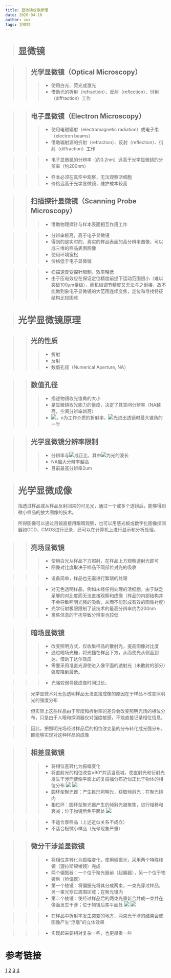 ```yaml
---
title: 显微镜成像原理
date: 2020-04-10
author: zwx
tags: 显微镜
---
```


># 显微镜

>>## 光学显微镜（Optical Microscopy）
>>>- 使用白光、荧光或激光
>>>- 借助光的折射（refraction）、反射（reflection）、衍射（diffraction）工作

>>## 电子显微镜（Electron Microscopy）
>>>- 使用电磁辐射（electromagnetic radiation）或电子束（electron beams）
>>>- 借助辐射源的折射（refraction）、反射（reflection）、衍射（diffraction）工作

>>>- 电子显微镜的分辨率（约0.2nm）远高于光学显微镜的分辨率（约200nm）

>>>- 样本必须在真空中观察，无法观察活细胞
>>>- 价格远高于光学显微镜，维护成本较高

>>## 扫描探针显微镜（Scanning Probe Microscopy）
>>>- 借助物理探针与样本表面相互作用工作

>>>- 分辨率极高，高于电子显微镜
>>>- 得到的是实时的、真实的样品表面的高分辨率图像，可以成三维的样品表面图像
>>>- 使用环境宽松
>>>- 价格低于电子显微镜

>>>- 扫描速度受探针限制，效率略低
>>>- 由于压电效应在保证定位精度前提下运动范围很小（难以突破100μm量级），而机械调节精度又无法与之衔接，故不能做到象电子显微镜的大范围连续变焦，定位和寻找特征结构比较困难

># 光学显微镜原理

>>## 光的性质
>>>- 折射
>>>- 反射
>>>- 数值孔径（Numerical Aperture, NA）

>>## 数值孔径
>>>- 描述物镜收光锥角的大小
>>>- 是显微镜收光能力的量度，决定了其空间分辨率（NA越高，空间分辨率越高）
>>>- <img src="http://chart.googleapis.com/chart?cht=tx&chl= NA = n sin \theta" style="border:none;">，n为工作介质的折射率，<img src="http://chart.googleapis.com/chart?cht=tx&chl= \theta" style="border:none;">光进出透镜时最大锥角的一半

>>## 光学显微镜分辨率限制
>>>- 分辨率与![](http://latex.codecogs.com/gif.latex?\\frac{\lambda}{2NA})成正比，其中<img src="http://chart.googleapis.com/chart?cht=tx&chl= \lambda" style="border:none;">为光的波长
>>>- NA越大分辨率越高
>>>- 目前最高分辨率2um

># 光学显微成像
>指透过样品或从样品反射回来的可见光，通过一个或多个透镜后，能够得到微小样品的放大图像的技术。

>所得图像可以通过目镜直接用眼睛观察，也可以用感光板或数字化图像探测器如CCD、CMOS进行记录，还可以在计算机上进行显示和分析处理。

>>## 亮场显微镜
>>>- 使用白光从样品下方照射，在样品上方观察透射光即可
>>>- 图像对比度取决于样品不同部位对光的吸收

>>>- 设备简单，样品也无需进行繁琐的处理

>>>- 对无色透明样品，例如未经任何处理的活细胞，由于缺乏足够的对比度而无法直接观察和成像（样品的内部结构并不会导致照明光强的吸收，从而不能形成有效的图像衬度）
>>>- 光学衍射极限限制了该技术的最高分辨率约为200nm
>>>- 离焦信息的干扰导致分辨率也较低

>>## 暗场显微镜
>>>- 改变照明方式，仅收集样品的散射光，提高图像对比度
>>>- 通过暗场光栅，将光挡在样品下方，从而使光从侧面到达，借助丁达尔效应
>>>- 需要采用准直光源使进入像平面的透射光（未散射的部分）强度降到最低。

>>>- 光强较弱导致成像时间过长。

>>光学显微术对无色透明样品无法直接成像的原因在于样品不改变照明光的强度分布

>>但实际上这些样品由于厚度和折射率的差异会改变照明光场的相位分布，只是由于人眼和探测器仅对强度敏感，不能直接记录相位信息。

>>因此，把照明光场经过样品后的相位改变量的分布转化成光强分布，即能够实现对这种样品的成像

>>## 相差显微镜
>>>- 将相位差转化为振幅变化
>>>- 将直射光的相位改变±90°并适当衰减，使直射光和衍射光发生干涉而使像平面上的复振幅分布近似正比于物体的相位分布
>>>![](https://raw.githubusercontent.com/huhuzwxy/huhuzwxy.github.io/master/assets/images/phase_contrast1.png)
>>>![](https://raw.githubusercontent.com/huhuzwxy/huhuzwxy.github.io/master/assets/images/phase_contrast2.png)
>>>- 圆环型聚光器：产生锥形照明光，获取倾斜光；在聚光镜内
>>>- 相位环：圆环型聚光器产生的倾斜光被聚焦，进行相移和衰减；位于物镜后焦平面处
>>>![](https://raw.githubusercontent.com/huhuzwxy/huhuzwxy.github.io/master/assets/images/phase_contrast3.png)

>>>- 不适合厚样品（上述近似关系不成立）
>>>- 不适合极微小样品（光晕现象严重）

>>## 微分干涉差显微镜
>>>- 将相位差转化为振幅变化，使用偏振光，采用两个特殊棱镜（渥拉斯顿棱镜）完成
>>>- 两个偏振器：一个位于聚光器前（起偏器），另一个位于物镜后（检偏器）
>>>- 第一个棱镜：将偏振光将其分成两束，一束光穿过样品，另一束光穿过周围区域；在聚光镜内
>>>- 第二个棱镜：使经过样品后的两束光重新合并成一束并在像面发生干涉；位于物镜后焦平面处
>>>![](https://raw.githubusercontent.com/huhuzwxy/huhuzwxy.github.io/master/assets/images/DIC1.png)
>>>![](https://raw.githubusercontent.com/huhuzwxy/huhuzwxy.github.io/master/assets/images/DIC2.png)

>>>- 在样品中折射率发生突变的地方，两束光干涉的结果会使图像产生“浮雕”的立体效果

>>>- 实现起来要相对复杂一些，也更昂贵一些

# 参考链接
[1](https://www.biodip.de/resources/teaching-material/contrasting-techniques/)
[2](https://bio.libretexts.org/Bookshelves/Microbiology/Book%3A_Microbiology_(Bruslind)/02%3A_Microscopes)
[3](https://studylib.net/doc/9094322/microscopy)
[4](https://brcf.medicine.umich.edu/wp-content/uploads/2019/12/2.TransLight_Microscopy.pdf)
















